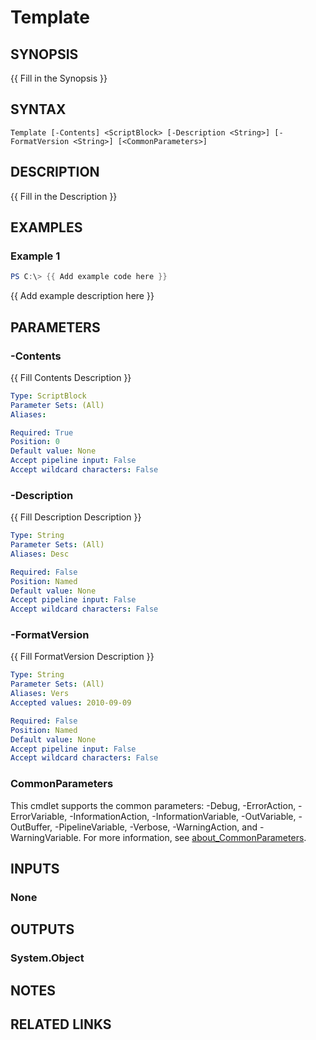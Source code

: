 # Template

## SYNOPSIS
{{ Fill in the Synopsis }}

## SYNTAX

```
Template [-Contents] <ScriptBlock> [-Description <String>] [-FormatVersion <String>] [<CommonParameters>]
```

## DESCRIPTION
{{ Fill in the Description }}

## EXAMPLES

### Example 1
```powershell
PS C:\> {{ Add example code here }}
```

{{ Add example description here }}

## PARAMETERS

### -Contents
{{ Fill Contents Description }}

```yaml
Type: ScriptBlock
Parameter Sets: (All)
Aliases:

Required: True
Position: 0
Default value: None
Accept pipeline input: False
Accept wildcard characters: False
```

### -Description
{{ Fill Description Description }}

```yaml
Type: String
Parameter Sets: (All)
Aliases: Desc

Required: False
Position: Named
Default value: None
Accept pipeline input: False
Accept wildcard characters: False
```

### -FormatVersion
{{ Fill FormatVersion Description }}

```yaml
Type: String
Parameter Sets: (All)
Aliases: Vers
Accepted values: 2010-09-09

Required: False
Position: Named
Default value: None
Accept pipeline input: False
Accept wildcard characters: False
```

### CommonParameters
This cmdlet supports the common parameters: -Debug, -ErrorAction, -ErrorVariable, -InformationAction, -InformationVariable, -OutVariable, -OutBuffer, -PipelineVariable, -Verbose, -WarningAction, and -WarningVariable. For more information, see [about_CommonParameters](http://go.microsoft.com/fwlink/?LinkID=113216).

## INPUTS

### None

## OUTPUTS

### System.Object
## NOTES

## RELATED LINKS
